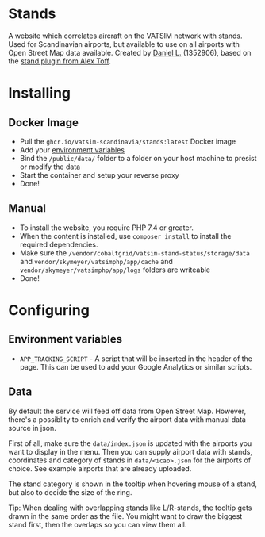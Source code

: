 # Stands
A website which correlates aircraft on the VATSIM network with stands. Used for Scandinavian airports, but available to use on all airports with Open Street Map data available.
Created by [Daniel L.](https://github.com/blt950) (1352906), based on the [stand plugin from Alex Toff](https://github.com/atoff/vatsim-stand-status).

# Installing

## Docker Image
- Pull the `ghcr.io/vatsim-scandinavia/stands:latest` Docker image
- Add your [environment variables](#Environment-variables)
- Bind the `/public/data/` folder to a folder on your host machine to presist or modify the data
- Start the container and setup your reverse proxy
- Done!

## Manual
- To install the website, you require PHP 7.4 or greater.
- When the content is installed, use `composer install` to install the required dependencies.
- Make sure the `/vendor/cobaltgrid/vatsim-stand-status/storage/data` and `vendor/skymeyer/vatsimphp/app/cache` and `vendor/skymeyer/vatsimphp/app/logs` folders are writeable
- Done!

# Configuring

## Environment variables
- `APP_TRACKING_SCRIPT` - A script that will be inserted in the header of the page. This can be used to add your Google Analytics or similar scripts.

## Data

By default the service will feed off data from Open Street Map. However, there's a possiblity to enrich and verify the airport data with manual data source in json.

First of all, make sure the `data/index.json` is updated with the airports you want to display in the menu.
Then you can supply airport data with stands, coordinates and category of stands in `data/<icao>.json` for the airports of choice. See example airports that are already uploaded.

The stand category is shown in the tooltip when hovering mouse of a stand, but also to decide the size of the ring.

Tip: When dealing with overlapping stands like L/R-stands, the tooltip gets drawn in the same order as the file. You might want to draw the biggest stand first, then the overlaps so you can view them all.